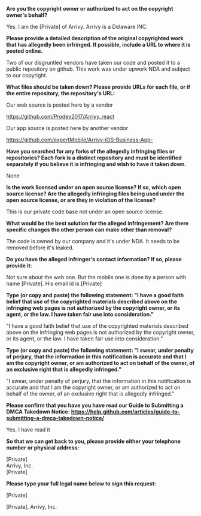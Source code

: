 **Are you the copyright owner or authorized to act on the copyright owner's behalf?**

Yes. I am the [Private] of Arrivy. Arrivy is a Delaware INC.

**Please provide a detailed description of the original copyrighted work that has allegedly been infringed. If possible, include a URL to where it is posted online.**

Two of our disgruntled vendors have taken our code and posted it to a public repository on github. This work was under upwork NDA and subject to our copyright.

**What files should be taken down? Please provide URLs for each file, or if the entire repository, the repository's URL:**

Our web source is posted here by a vendor

https://github.com/Prodev2017/Arrivy_react

Our app source is posted here by another vendor

https://github.com/expertMobile/Arrivy-iOS-Business-App-

**Have you searched for any forks of the allegedly infringing files or repositories? Each fork is a distinct repository and must be identified separately if you believe it is infringing and wish to have it taken down.**

None

**Is the work licensed under an open source license? If so, which open source license? Are the allegedly infringing files being used under the open source license, or are they in violation of the license?**

This is our private code base not under an open source license.

**What would be the best solution for the alleged infringement? Are there specific changes the other person can make other than removal?**

The code is owned by our company and it's under NDA. It needs to be removed before it's leaked.

**Do you have the alleged infringer's contact information? If so, please provide it:**

Not sure about the web one. But the mobile one is done by a person with name [Private]. His email id is [Private]

**Type (or copy and paste) the following statement: "I have a good faith belief that use of the copyrighted materials described above on the infringing web pages is not authorized by the copyright owner, or its agent, or the law. I have taken fair use into consideration."**

"I have a good faith belief that use of the copyrighted materials described above on the infringing web pages is not authorized by the copyright owner, or its agent, or the law. I have taken fair use into consideration."

**Type (or copy and paste) the following statement: "I swear, under penalty of perjury, that the information in this notification is accurate and that I am the copyright owner, or am authorized to act on behalf of the owner, of an exclusive right that is allegedly infringed."**

"I swear, under penalty of perjury, that the information in this notification is accurate and that I am the copyright owner, or am authorized to act on behalf of the owner, of an exclusive right that is allegedly infringed."

**Please confirm that you have you have read our Guide to Submitting a DMCA Takedown Notice: https://help.github.com/articles/guide-to-submitting-a-dmca-takedown-notice/**

Yes. I have read it

**So that we can get back to you, please provide either your telephone number or physical address:**

[Private]  
Arrivy, Inc.  
[Private]  

**Please type your full legal name below to sign this request:**

[Private]  

[Private], Arrivy, Inc.
